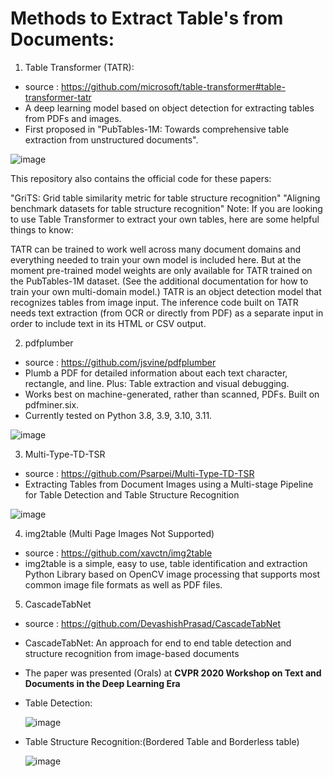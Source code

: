 # Methods to Extract Table's from Documents:

1. Table Transformer (TATR): 
- source : https://github.com/microsoft/table-transformer#table-transformer-tatr
-  A deep learning model based on object detection for extracting tables from PDFs and images.
-  First proposed in "PubTables-1M: Towards comprehensive table extraction from unstructured documents".

![image](https://github.com/Surya-R-1999/Document-Q-A/assets/121089254/66c9dacc-04af-4230-94da-2290860fe095)

This repository also contains the official code for these papers:

"GriTS: Grid table similarity metric for table structure recognition"
"Aligning benchmark datasets for table structure recognition"
Note: If you are looking to use Table Transformer to extract your own tables, here are some helpful things to know:

TATR can be trained to work well across many document domains and everything needed to train your own model is included here. But at the moment pre-trained model weights are only available for TATR trained on the PubTables-1M dataset. (See the additional documentation for how to train your own multi-domain model.)
TATR is an object detection model that recognizes tables from image input. The inference code built on TATR needs text extraction (from OCR or directly from PDF) as a separate input in order to include text in its HTML or CSV output.


2. pdfplumber
- source : https://github.com/jsvine/pdfplumber
- Plumb a PDF for detailed information about each text character, rectangle, and line. Plus: Table extraction and visual debugging.
-  Works best on machine-generated, rather than scanned, PDFs. Built on pdfminer.six.
- Currently tested on Python 3.8, 3.9, 3.10, 3.11.

![image](https://github.com/Surya-R-1999/Document-Q-A/assets/121089254/d269fd71-ff28-456a-9347-aa5c84ed4dbe)

3. Multi-Type-TD-TSR
- source : https://github.com/Psarpei/Multi-Type-TD-TSR
- Extracting Tables from Document Images using a Multi-stage Pipeline for Table Detection and Table Structure Recognition
  
![image](https://github.com/Surya-R-1999/Document-Q-A/assets/121089254/7e3f4288-38e8-4c3c-9a51-3c7404ebdb99)

4. img2table (Multi Page Images Not Supported)
- source :  https://github.com/xavctn/img2table
- img2table is a simple, easy to use, table identification and extraction Python Library based on OpenCV image processing that supports most common image file formats as well as PDF files.

5. CascadeTabNet
- source : https://github.com/DevashishPrasad/CascadeTabNet
- CascadeTabNet: An approach for end to end table detection and structure recognition from image-based documents
- The paper was presented (Orals) at **CVPR 2020 Workshop on Text and Documents in the Deep Learning Era**
- Table Detection:
  
  ![image](https://github.com/Surya-R-1999/Document-Q-A/assets/121089254/ac19c64c-aa3f-407b-80ce-451a89ca4d99)
  
- Table Structure Recognition:(Bordered Table and Borderless table)
  
  ![image](https://github.com/Surya-R-1999/Document-Q-A/assets/121089254/379edc57-7172-4fec-ba89-610a9618bce6)

